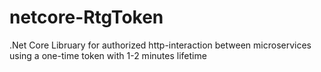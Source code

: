# netcore-RtgToken
.Net Core Libruary for authorized http-interaction between microservices using a one-time token with  1-2 minutes lifetime
